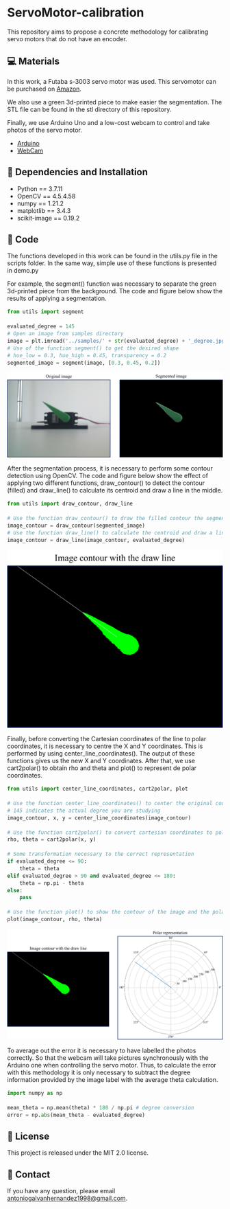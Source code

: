 # ServoMotor-calibration
This repository aims to propose a concrete methodology for calibrating servo motors that do not have an encoder.

## 💻 Materials
In this work, a Futaba s-3003 servo motor was used. This servomotor can be purchased on [Amazon].

We also use a green 3d-printed piece to make easier the segmentation. The STL file can be found in the stl directory of this repository.

Finally, we use Arduino Uno and a low-cost webcam to control and take photos of the servo motor. 

* [Arduino]
* [WebCam] 


## 🔧 Dependencies and Installation 
* Python == 3.7.11
* OpenCV == 4.5.4.58 
* numpy == 1.21.2 
* matplotlib == 3.4.3
* scikit-image == 0.19.2


## 🚀 Code
The functions developed in this work can be found in the utils.py file in the scripts folder. In the same way, simple use of these functions is presented in demo.py

For example, the segment() function was necessary to separate the green 3d-printed piece from the background. The code and figure below show the results of applying a segmentation.
```py
from utils import segment

evaluated_degree = 145
# Open an image from samples directory
image = plt.imread('../samples/' + str(evaluated_degree) + '_degree.jpg')
# Use of the function segment() to get the desired shape
# hue_low = 0.3, hue_high = 0.45, transparency = 0.2
segmented_image = segment(image, [0.3, 0.45, 0.2]) 
```

![alt text](/images/First.png/)


After the segmentation process, it is necessary to perform some contour detection using OpenCV. The code and figure below show the effect of applying two different functions, draw_contour() to detect the contour (filled) and draw_line() to calculate its centroid and draw a line in the middle. 

```py
from utils import draw_contour, draw_line

# Use the function draw_contour() to draw the filled contour the segmented image
image_contour = draw_contour(segmented_image)
# Use the function draw_line() to calculate the centroid and draw a line from its center 
image_contour = draw_line(image_contour, evaluated_degree)
```

![alt text](/images/Second.png/)

Finally, before converting the Cartesian coordinates of the line to polar coordinates, it is necessary to centre the X and Y coordinates. This is performed by using center_line_coordinates(). The output of these functions gives us the new X and Y coordinates. After that, we use cart2polar() to obtain rho and theta and plot() to represent de polar coordinates.  


```py
from utils import center_line_coordinates, cart2polar, plot

# Use the function center_line_coordinates() to center the original coordinates from the line to convert it in polar coordinates 
# 145 indicates the actual degree you are studying
image_contour, x, y = center_line_coordinates(image_contour)

# Use the function cart2polar() to convert cartesian coordinates to polar coordinates
rho, theta = cart2polar(x, y)

# Some transformation necessary to the correct representation
if evaluated_degree <= 90:
    theta = theta
elif evaluated_degree > 90 and evaluated_degree <= 180:
    theta = np.pi - theta
else:
    pass

# Use the function plot() to show the contour of the image and the polar transformation
plot(image_contour, rho, theta)
```

![alt text](/images/Third.png/)

To average out the error it is necessary to have labelled the photos correctly. So that the webcam will take pictures synchronously with the Arduino one when controlling the servo motor. Thus, to calculate the error with this methodology it is only necessary to subtract the degree information provided by the image label with the average theta calculation.

```py
import numpy as np

mean_theta = np.mean(theta) * 180 / np.pi # degree conversion
error = np.abs(mean_theta - evaluated_degree)
````

## 📜 License
This project is released under the MIT 2.0 license.

## 📧 Contact
If you have any question, please email antoniogalvanhernandez1998@gmail.com.


[Arduino]: https://es.aliexpress.com/item/1005003363526075.html?spm=a2g0o.order_list.0.0.7026194d5T4FYp&gatewayAdapt=glo2esp

[WebCam]: https://es.aliexpress.com/item/1005003265292702.html?spm=a2g0o.productlist.0.0.58841a76OqW3ZT&algo_pvid=08db5076-2ad3-4326-88de-2f07b57a44f2&algo_exp_id=08db5076-2ad3-4326-88de-2f07b57a44f2-27&pdp_ext_f=%7B%22sku_id%22%3A%2212000026444826842%22%7D&pdp_npi=2%40dis%21EUR%21%2110.53%21%21%21%21%21%400b0a01f816534735215556053e6cb1%2112000026444826842%21sea

[Amazon]:https://www.amazon.co.uk/Standard-Torque-Compatible-Helicopter-Airplane/dp/B081N98S6R/ref=sr_1_5?crid=3OAKPZK7MXMOF&keywords=futaba+servo+s-3003&qid=1653311690&sprefix=futaba+servo+%2Caps%2C214&sr=8-5


